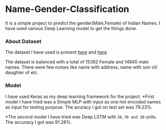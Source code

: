 # Name-Gender-Classification
It is a simple project to predict the gender(Male,Female) of Indian Names. I have used various Deep Learning model to get the things done.
### About Dataset
The dataset I have used is present [here](https://gist.github.com/mbejda/7f86ca901fe41bc14a63) and [here](https://gist.github.com/mbejda/9b93c7545c9dd93060bd)

The dataset is balanced with a total of 15382 Female and 14845 male names. There were few noises like name with address, name with son of/ daughter of etc.

### Model
I have used Keras as my deep learning framework for the project.
*First model I have tried was a Simple MLP with input as one hot encoded names as input for testing purpose. The acuracy I got on test set was 79.23%.

*The second model I have tried was Deep LSTM with `30,70 and 30` units. The accuracy I got was 91.28%.

